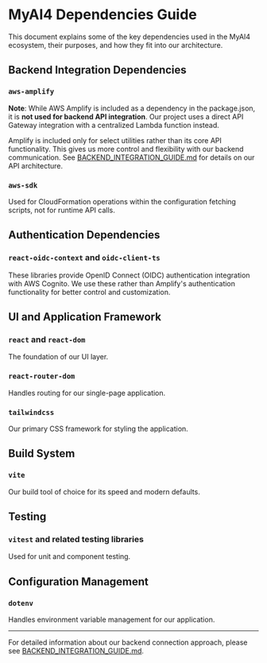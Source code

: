 # MyAI4 Dependencies Guide

This document explains some of the key dependencies used in the MyAI4 ecosystem, their purposes, and how they fit into our architecture.

## Backend Integration Dependencies

### `aws-amplify`

**Note**: While AWS Amplify is included as a dependency in the package.json, it is **not used for backend API integration**. Our project uses a direct API Gateway integration with a centralized Lambda function instead. 

Amplify is included only for select utilities rather than its core API functionality. This gives us more control and flexibility with our backend communication. See [BACKEND_INTEGRATION_GUIDE.md](./BACKEND_INTEGRATION_GUIDE.md) for details on our API architecture.

### `aws-sdk`

Used for CloudFormation operations within the configuration fetching scripts, not for runtime API calls.

## Authentication Dependencies

### `react-oidc-context` and `oidc-client-ts`

These libraries provide OpenID Connect (OIDC) authentication integration with AWS Cognito. We use these rather than Amplify's authentication functionality for better control and customization.

## UI and Application Framework

### `react` and `react-dom`

The foundation of our UI layer.

### `react-router-dom`

Handles routing for our single-page application.

### `tailwindcss`

Our primary CSS framework for styling the application.

## Build System

### `vite`

Our build tool of choice for its speed and modern defaults.

## Testing

### `vitest` and related testing libraries

Used for unit and component testing.

## Configuration Management

### `dotenv`

Handles environment variable management for our application.

---

For detailed information about our backend connection approach, please see [BACKEND_INTEGRATION_GUIDE.md](./BACKEND_INTEGRATION_GUIDE.md).

